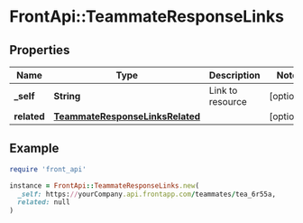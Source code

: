 # FrontApi::TeammateResponseLinks

## Properties

| Name | Type | Description | Notes |
| ---- | ---- | ----------- | ----- |
| **_self** | **String** | Link to resource | [optional] |
| **related** | [**TeammateResponseLinksRelated**](TeammateResponseLinksRelated.md) |  | [optional] |

## Example

```ruby
require 'front_api'

instance = FrontApi::TeammateResponseLinks.new(
  _self: https://yourCompany.api.frontapp.com/teammates/tea_6r55a,
  related: null
)
```

